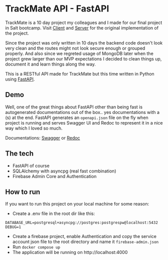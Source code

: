 # TrackMate API - FastAPI

TrackMate is a 10 day project my colleagues and I made for our final project in Salt bootcamp.
Visit [Client](https://github.com/martindospel/final-project-client) and [Server](https://github.com/martindospel/final-project-server) for the original implementation of the project.

Since the project was only written in 10 days the backend code doesn't look very clean and the routes might not look
secure enough or grouped properly. And also since we regreted usage of MongoDB later when the project grew larger than
our MVP expectations I decided to clean things up, document it and learn things along the way.

This is a RESTful API made for TrackMate but this time written in Python using [FastAPI](https://fastapi.tiangolo.com/).

## Demo
Well, one of the great things about FastAPI other than being fast is autogenerated documentations out of the box.. yes documentations with a (s) at the end. FastAPI generates an `openapi.json` file on the fly when project is running and 
serves Swagger UI and Redoc to represent it in a nice way which I loved so much.

Documentations: [Swagger](https://qn4spj.deta.dev/docs) or [Redoc](https://qn4spj.deta.dev/redoc)

## The tech
* FastAPI of course
* SQLAlchemy with asyncpg (real fast combination)
* Firebase Admin Core and Authentication

## How to run
If you want to run this project on your local machine for some reason:
* Create a .env file in the root dir like this:
```
DATABASE_URL=postgresql+asyncpg://postgres:postgrespw@localhost:5432
DEBUG=1
```
* Create a firebase project, enable Authentication and copy the service account json file to the
root directory and name it `firebase-admin.json`
* Run `docker compose up`
* The application will be running on http://localhost:4000